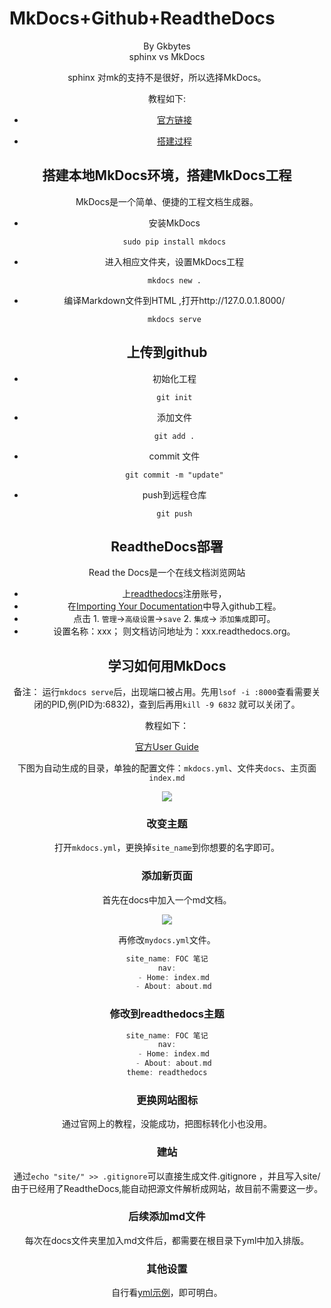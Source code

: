 



# MkDocs+Github+ReadtheDocs

<center>By Gkbytes<center/>
<center>sphinx vs MkDocs <center/>







sphinx 对mk的支持不是很好，所以选择MkDocs。

教程如下:



- [官方链接](https://docs.readthedocs.io/en/latest/intro/getting-started-with-mkdocs.html)

  

- [搭建过程](https://zj-sphinx-github-readthedocs.readthedocs.io/en/latest/)

  
## 搭建本地MkDocs环境，搭建MkDocs工程
MkDocs是一个简单、便捷的工程文档生成器。



* 安装MkDocs

  `sudo pip install mkdocs`

* 进入相应文件夹，设置MkDocs工程

  `mkdocs new .`

* 编译Markdown文件到HTML ,打开http://127.0.0.1.8000/

  `mkdocs serve`

## 上传到github
* 初始化工程

  `git init`

* 添加文件

  `git add .`

* commit 文件

  `git commit -m "update"`

* push到远程仓库

  `git push`

## ReadtheDocs部署
Read the Docs是一个在线文档浏览网站



* 上[readthedocs](https://readthedocs.org/)注册账号，
* 在[Importing Your Documentation](https://readthedocs.org/dashboard/import/)中导入github工程。
* 点击   1.  `管理`->`高级设置`->`save` 2. `集成`-> `添加集成`即可。
* 设置名称：xxx； 则文档访问地址为：xxx.readthedocs.org。

## 学习如何用MkDocs
备注： 运行`mkdocs serve`后，出现端口被占用。先用`lsof -i :8000`查看需要关闭的PID,例(PID为:6832)，查到后再用`kill -9 6832` 就可以关闭了。

教程如下：

[官方User Guide](https://www.mkdocs.org/#adding-pages)



下图为自动生成的目录，单独的配置文件：`mkdocs.yml`、文件夹`docs`、主页面`index.md`

![](https://gitee.com/kbytes/Photos_CSDN/raw/master/1584325678_20200316033247012_1670407676.png)

### 改变主题

 打开`mkdocs.yml`，更换掉`site_name`到你想要的名字即可。

 

### 添加新页面

首先在docs中加入一个md文档。

![](https://gitee.com/kbytes/Photos_CSDN/raw/master/1584325679_20200316035054718_2002839798.png)

再修改`mydocs.yml`文件。



```c
site_name: FOC 笔记
nav:
   - Home: index.md
   - About: about.md
```



### 修改到readthedocs主题



```c++
site_name: FOC 笔记
nav:
   - Home: index.md
   - About: about.md
theme: readthedocs
```
### 更换网站图标

通过官网上的教程，没能成功，把图标转化小也没用。



### 建站

通过`echo "site/" >> .gitignore`可以直接生成文件.gitignore ，并且写入site/
由于已经用了ReadtheDocs,能自动把源文件解析成网站，故目前不需要这一步。



### 后续添加md文件

每次在docs文件夹里加入md文件后，都需要在根目录下yml中加入排版。



### 其他设置

 自行看[yml示例](https://github.com/zimocode/mkdocs-docs-zh/blob/master/mkdocs.yml)，即可明白。



